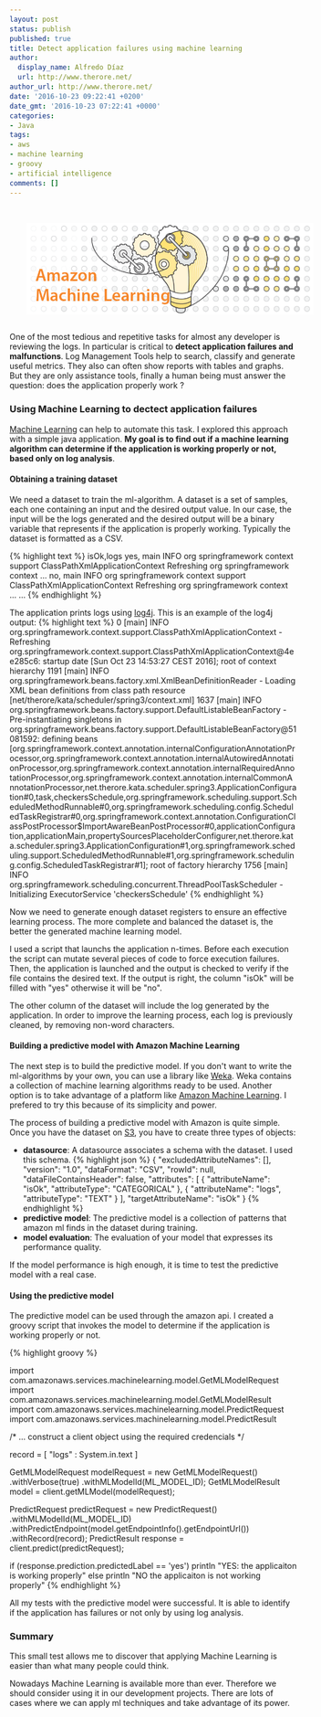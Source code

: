 ```yaml
---
layout: post
status: publish
published: true
title: Detect application failures using machine learning
author:
  display_name: Alfredo Díaz
  url: http://www.therore.net/
author_url: http://www.therore.net/
date: '2016-10-23 09:22:41 +0200'
date_gmt: '2016-10-23 07:22:41 +0000'
categories:
- Java
tags:
- aws
- machine learning
- groovy
- artificial intelligence
comments: []
---
```

<img src="/images/amazon_machine_learning.png" alt="amazon machine learning" style="float: left; padding: 30px"/>

One of the most tedious and repetitive tasks for almost any developer is reviewing the logs. In particular is critical to **detect application failures and malfunctions**. Log Management Tools help to search, classify and generate useful metrics. They also can often show reports with tables and graphs. But they are only assistance tools, finally a human being must answer the question: does the application properly work ?

### Using Machine Learning to dectect application failures 
[Machine Learning](https://en.wikipedia.org/wiki/Machine_learning) can help to automate this task. I explored this approach with a simple java application. **My goal is to find out if a machine learning algorithm can determine if the application is working properly or not, based only on log analysis**.

#### Obtaining a training dataset
We need a dataset to train the ml-algorithm. A dataset is a set of samples, each one containing an input and the desired output value. In our case, the input will be the logs generated and the desired output will be a binary variable that represents if the application is properly working. Typically the dataset is formatted as a CSV.

{% highlight text %}
isOk,logs
yes, main INFO org springframework context support ClassPathXmlApplicationContext Refreshing org springframework context ...
no, main INFO org springframework context support ClassPathXmlApplicationContext Refreshing org springframework context ...
...
{% endhighlight %}


The application prints logs using [log4j](https://logging.apache.org/log4j).  This is an example of the log4j output:
{% highlight text %}
0 [main] INFO org.springframework.context.support.ClassPathXmlApplicationContext  - Refreshing org.springframework.context.support.ClassPathXmlApplicationContext@4ee285c6: startup date [Sun Oct 23 14:53:27 CEST 2016]; root of context hierarchy
1191 [main] INFO org.springframework.beans.factory.xml.XmlBeanDefinitionReader  - Loading XML bean definitions from class path resource [net/therore/kata/scheduler/spring3/context.xml]
1637 [main] INFO org.springframework.beans.factory.support.DefaultListableBeanFactory  - Pre-instantiating singletons in org.springframework.beans.factory.support.DefaultListableBeanFactory@51081592: defining beans [org.springframework.context.annotation.internalConfigurationAnnotationProcessor,org.springframework.context.annotation.internalAutowiredAnnotationProcessor,org.springframework.context.annotation.internalRequiredAnnotationProcessor,org.springframework.context.annotation.internalCommonAnnotationProcessor,net.therore.kata.scheduler.spring3.ApplicationConfiguration#0,task,checkersSchedule,org.springframework.scheduling.support.ScheduledMethodRunnable#0,org.springframework.scheduling.config.ScheduledTaskRegistrar#0,org.springframework.context.annotation.ConfigurationClassPostProcessor$ImportAwareBeanPostProcessor#0,applicationConfiguration,applicationMain,propertySourcesPlaceholderConfigurer,net.therore.kata.scheduler.spring3.ApplicationConfiguration#1,org.springframework.scheduling.support.ScheduledMethodRunnable#1,org.springframework.scheduling.config.ScheduledTaskRegistrar#1]; root of factory hierarchy
1756 [main] INFO org.springframework.scheduling.concurrent.ThreadPoolTaskScheduler  - Initializing ExecutorService  'checkersSchedule'
{% endhighlight %}

Now we need to generate enough dataset registers to ensure an effective learning process. The more complete and balanced the dataset is, the better the generated machine learning model.

I used a script that launchs the application n-times. Before each execution the script can mutate several pieces of code to force execution failures. Then, the application is launched and the output is checked to verify if the file contains the desired text. If the output is right, the column "isOk" will be filled with "yes" otherwise it will be "no".

The other column of the dataset will include the log generated by the application. In order to improve the learning process, each log is previously cleaned, by removing non-word characters.


#### Building a predictive model with Amazon Machine Learning
The next step is to build the predictive model. If you don't want to write the ml-algorithms by your own, you can use a library like [Weka](http://www.cs.waikato.ac.nz/ml/weka/). Weka contains a collection of machine learning algorithms ready to be used. Another option is to take advantage of a platform like [Amazon Machine Learning](https://aws.amazon.com/machine-learning/). I prefered to try this because of its simplicity and power.

The process of building a predictive model with Amazon is quite simple. Once you have the dataset on [S3](https://aws.amazon.com/es/s3/), you have to create three types of objects:
* **datasource**: A datasource associates a schema with the dataset. I used this schema.
{% highlight json %}
{
  "excludedAttributeNames": [], 
  "version": "1.0", 
  "dataFormat": "CSV", 
  "rowId": null, 
  "dataFileContainsHeader": false, 
  "attributes": [
    {
      "attributeName": "isOk", 
      "attributeType": "CATEGORICAL"
    }, 
    {
      "attributeName": "logs", 
      "attributeType": "TEXT"
    }
  ],
  "targetAttributeName": "isOk"
}
{% endhighlight %}
* **predictive model**: The predictive model is a collection of patterns that amazon ml finds in the dataset during training.
* **model evaluation**: The evaluation of your model that expresses its performance quality.

If the model performance is high enough, it is time to test the predictive model with a real case.

#### Using the predictive model

The predictive model can be used through the amazon api. I created a groovy script that invokes the model to determine if the application is working properly or not. 

{% highlight groovy %}

import com.amazonaws.services.machinelearning.model.GetMLModelRequest
import com.amazonaws.services.machinelearning.model.GetMLModelResult
import com.amazonaws.services.machinelearning.model.PredictRequest
import com.amazonaws.services.machinelearning.model.PredictResult

/*
    ... construct a client object using the required credencials
*/

record = [
        "logs" : System.in.text
]

GetMLModelRequest modelRequest = new GetMLModelRequest()
        .withVerbose(true)
        .withMLModelId(ML_MODEL_ID);
GetMLModelResult model = client.getMLModel(modelRequest);

PredictRequest predictRequest = new PredictRequest()
        .withMLModelId(ML_MODEL_ID)
        .withPredictEndpoint(model.getEndpointInfo().getEndpointUrl())
        .withRecord(record);
PredictResult response = client.predict(predictRequest);

if (response.prediction.predictedLabel == 'yes')
    println "YES: the applicaiton is working properly"
else
    println "NO the applicaiton is not working properly"
{% endhighlight %}

All my tests with the predictive model were successful. It is able to identify if the application has failures or not only by using log analysis.

### Summary

This small test allows me to discover that applying Machine Learning is easier than what many people could think.

Nowadays Machine Learning is available more than ever. Therefore we should consider using it in our development projects. There are lots of cases where we can apply ml techniques and take advantage of its power.
